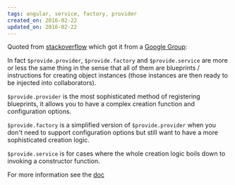 ```yaml
---
tags: angular, service, factory, provider
created_on: 2016-02-22
updated_on: 2016-02-22
---
```


Quoted from
[stackoverflow](http://stackoverflow.com/questions/16565105/when-creating-service-method-whats-the-difference-between-module-service-and-mo)
which got it from a [Google
Group](https://groups.google.com/forum/#!msg/angular/hVrkvaHGOfc/idEaEctreMYJ):

In fact `$provide.provider`, `$provide.factory` and `$provide.service` are more or
less the same thing in the sense that all of them are blueprints / instructions
for creating object instances (those instances are then ready to be injected
into collaborators).

`$provide.provider` is the most sophisticated method of registering blueprints,
it allows you to have a complex creation function and configuration options.

`$provide.factory` is a simplified version of `$provide.provider` when you don't
need to support configuration options but still want to have a more
sophisticated creation logic.

`$provide.service` is for cases where the whole creation logic boils down to
invoking a constructor function.

For more information see the [doc](https://docs.angularjs.org/api/auto/service/$provide)

